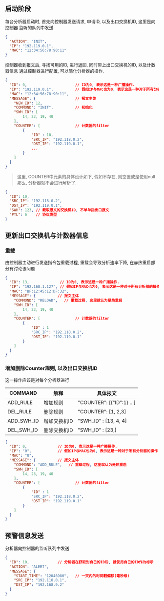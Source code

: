 

## 启动阶段

每台分析器启动时, 首先向控制器发送请求, 申请ID, 以及出口交换机ID, 这里是向控制器
监听的队列中发送.

```json
{
  "ACTION": "INIT",
  "IP": "192.119.0.1",
  "MAC": "12:34:56:78:90:11"
}
```


控制器收到报文后, 寻找可用的ID, 进行返回, 同时带上出口交换机的ID, 以及计数器信息
通过控制器进行配置, 可以简化分析器的操作.

```json
{
  "ID": 0,                      // ID为0, 表示这是一种广播操作.
  "IP": "192.119.0.1",          // 假如IP与MAC也为0, 表示这是一种对于所有分析器的操作
  "MAC": "12:34:56:78:90:11",
  "MESSAGE": {                  // 报文主体
    "NEW_ID": 12,
    "COMMOND": "INIT",          // 初始化
    "SWH_ID": [
        14, 23, 19, 40
    ],
    "COUNTER": [                // 计数器的filter
        {
            "ID" : 10,
            "SRC_IP": "192.118.0.2",
            "DST_IP": "192.119.0.1",
            ...
        }
    ]
  }
}
```

> 这里, COUNTER中元素的具体设计如下, 假如不存在, 则空置或是使用null
> 那么, 分析器就不会进行解析了.

```json
{
  "ID": 10,
  "SRC_IP": "192.118.0.2",
  "DST_IP": "192.119.0.1",
  "SWH": 123, // 截取报文的交换机ID, 不单单指出口报文
  "PTL": 6    // 协议类型
}
```


## 更新出口交换机与计数器信息


### 重载

由控制器主动进行发送指令包重载过程, 重载会导致分析速率下降,
在@热重启部分有讨论该问题

```json
{
  "ID": 13,              // ID为0, 表示这是一种广播操作.
  "IP": "192.168.1.127", // 假如IP与MAC也为0, 表示这是一种对于所有分析器的操作
  "MAC": "BF:12:45:12:DF:32",
  "MESSAGE": {          // 报文主体
    "COMMOND": "RELOAD",   // 重载过程, 这里就认为是热重启
    "SWH_ID": [
        14, 23, 19, 40
    ],
    "COUNTER": [                // 计数器的filter
        {
            "ID" : 1
            "SRC_IP": "192.118.0.2",
            "DST_IP": "192.119.0.1"
        }
    ]
  }
}
```

### 增加删除Counter规则, 以及出口交换机ID

这一操作应该是对每个分析器进行

| COMMAND    | 解释         | 具体报文                  |
| -----      | -----        | ---                       |
| ADD_RULE   | 增加规则     | "COUNTER": [{"ID":1} .. ] |
| DEL_RULE   | 删除规则     | "COUNTER": [1, 2,3]       |
| ADD_SWH_ID | 增加交换机ID | "SWH_ID" : [13, 4, 4]     |
| DEL_SWH_ID | 删除交换机ID | "SWH_ID" : [23,]          |

```json
{
  "ID": 0,              // ID为0, 表示这是一种广播操作.
  "IP": "0",            // 假如IP与MAC也为0, 表示这是一种对于所有分析器的操作
  "MAC": "0",
  "MESSAGE": {          // 报文主体
    "COMMOND": "ADD_RULE",   // 重载过程, 这里就认为是热重启
    "SWH_ID": [
        14, 23, 19, 40
    ],
    "COUNTER": [                // 计数器的filter
        {
            "ID" : 1
            "SRC_IP": "192.118.0.2",
            "DST_IP": "192.119.0.1"
        }
    ]
  }
}
```





## 预警信息发送

分析器向控制器的监听队列中发送


```json
{
  "ID": 10,             // 分析器在获取到自己的ID后, 就使用自己的ID作为标示
  "ACTION": "ALERT",
  "MESSAGE": {
    "START_TIME": "12046980",   // 一天内的时间戳偏移(毫秒级)
    "SRC_IP": "192.118.0.1",
    "DST_IP": "192.168.9.2"
  }
}
```






